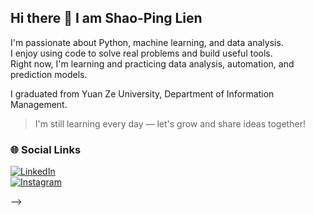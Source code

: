 ## Hi there 👋 I am Shao-Ping Lien

 

I'm passionate about Python, machine learning, and data analysis.  
I enjoy using code to solve real problems and build useful tools.  
Right now, I'm learning and practicing data analysis, automation, and prediction models.

 I graduated from Yuan Ze University, Department of Information Management.

>  I'm still learning every day — let's grow and share ideas together!

### 🌐 Social Links  
[![LinkedIn](https://img.shields.io/badge/LinkedIn-Connect-blue?logo=linkedin)](https://www.linkedin.com/in/%E7%B4%B9%E5%B9%B3-%E7%B7%B4-48a33b9a/)  
[![Instagram](https://img.shields.io/badge/Instagram-@shaopinglien-E4405F?logo=instagram)](https://www.instagram.com/shaopinglien/)



-->
